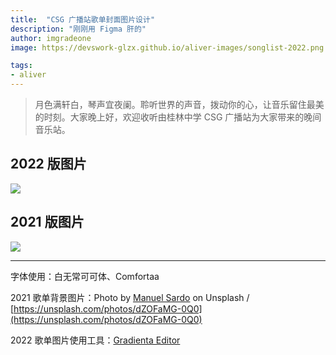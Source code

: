 ```yaml
---
title:  "CSG 广播站歌单封面图片设计"
description: "刚刚用 Figma 肝的"
author: imgradeone
image: https://devswork-glzx.github.io/aliver-images/songlist-2022.png

tags:
- aliver
---
```


> 月色满轩白，琴声宜夜阑。聆听世界的声音，拨动你的心，让音乐留住最美的时刻。大家晚上好，欢迎收听由桂林中学 CSG 广播站为大家带来的晚间音乐站。

## 2022 版图片

![](https://devswork-glzx.github.io/aliver-images/songlist-2022-2x.png)

## 2021 版图片

![](https://devswork-glzx.github.io/aliver-images/songlist-2x.png)

---

字体使用：白无常可可体、Comfortaa

2021 歌单背景图片：Photo by [Manuel Sardo](https://unsplash.com/@manuelsardo) on Unsplash / [https://unsplash.com/photos/dZOFaMG-0Q0](https://unsplash.com/photos/dZOFaMG-0Q0)

2022 歌单图片使用工具：[Gradienta Editor](https://gradienta.io/editor)
